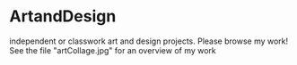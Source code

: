 # ArtandDesign
independent or classwork art and design projects. 
Please browse my work! 
See the file "artCollage.jpg" for an overview of my work
